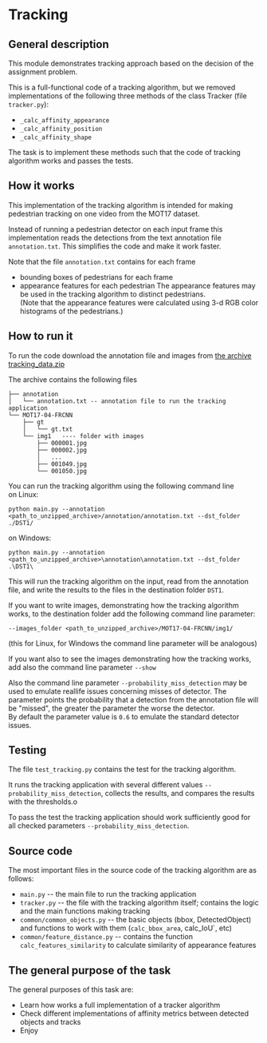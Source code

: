 # Tracking

## General description

This module demonstrates tracking approach based on the decision of the assignment problem.

This is a full-functional code of a tracking algorithm, but we removed
implementations of the following three methods of the class Tracker (file `tracker.py`):
* `_calc_affinity_appearance`
* `_calc_affinity_position`
* `_calc_affinity_shape`

The task is to implement these methods such that the code of tracking algorithm
works and passes the tests.

## How it works

This implementation of the tracking algorithm is intended for making pedestrian tracking
on one video from the MOT17 dataset.

Instead of running a pedestrian detector on each input frame this implementation
reads the detections from the text annotation file `annotation.txt`.
This simplifies the code and make it work faster.

Note that the file `annotation.txt` contains for each frame
* bounding boxes of pedestrians for each frame
* appearance features for each pedestrian
The appearance features may be used in the tracking algorithm to distinct pedestrians.  
(Note that the appearance features were calculated using 3-d RGB color histograms of the pedestrians.)

## How to run it

To run the code download the annotation file and images from
[the archive tracking_data.zip](https://mega.nz/#!gQlnAADB!ioLngYD5bK9P7_lhgybkiShonOauMMQ6EUDvJRUoY2A)

The archive contains the following files
```
├── annotation
│   └── annotation.txt -- annotation file to run the tracking application
└── MOT17-04-FRCNN
    ├── gt
    │   └── gt.txt
    └── img1   ---- folder with images
        ├── 000001.jpg
        ├── 000002.jpg
        │   ...
        ├── 001049.jpg
        └── 001050.jpg
```

You can run the tracking algorithm using the following command line  
on Linux:
```
python main.py --annotation <path_to_unzipped_archive>/annotation/annotation.txt --dst_folder ./DST1/
```
on Windows:
```
python main.py --annotation <path_to_unzipped_archive>\annotation\annotation.txt --dst_folder .\DST1\
```
This will run the tracking algorithm on the input, read from the annotation file,
and write the results to the files in the destination folder `DST1`.

If you want to write images, demonstrating how the tracking algorithm works, to the destination folder
add the following command line parameter:
```
--images_folder <path_to_unzipped_archive>/MOT17-04-FRCNN/img1/
```
(this for Linux, for Windows the command line parameter will be analogous)

If you want also to see the images demonstrating how the tracking works, add also the command
line parameter `--show`

Also the command line parameter `--probability_miss_detection` may be used to emulate reallife issues
concerning misses of detector. The parameter points the probability that a detection from the annotation file
will be "missed", the greater the parameter the worse the detector.  
By default the parameter value is `0.6` to emulate the standard detector issues.

## Testing

The file `test_tracking.py` contains the test for the tracking algorithm.

It runs the tracking application with several different values `--probability_miss_detection`,
collects the results, and compares the results with the thresholds.o

To pass the test the tracking application should work sufficiently good for all checked parameters
`--probability_miss_detection`.

## Source code

The most important files in the source code of the tracking algorithm are as follows:
* `main.py` -- the main file to run the tracking application
* `tracker.py` -- the file with the tracking algorithm itself; contains the logic and the main functions making tracking
* `common/common_objects.py` -- the basic objects (bbox, DetectedObject) and functions to work with them
    (`calc_bbox_area`, calc_IoU`, etc)
* `common/feature_distance.py` -- contains the function `calc_features_similarity` to calculate
    similarity of appearance features

## The general purpose of the task

The general purposes of this task are:
* Learn how works a full implementation of a tracker algorithm
* Check different implementations of affinity metrics between detected objects and tracks
* Enjoy


